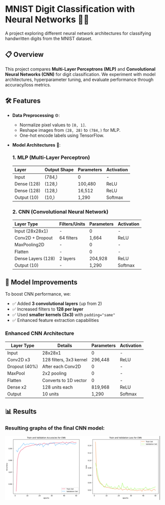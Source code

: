 # MNIST Digit Classification with Neural Networks 🧠🔢

A project exploring different neural network architectures for classifying handwritten digits from the MNIST dataset.

## 📋 Overview
This project compares **Multi-Layer Perceptrons (MLP)** and **Convolutional Neural Networks (CNN)** for digit classification. We experiment with model architectures, hyperparameter tuning, and evaluate performance through accuracy/loss metrics.

## 🛠️ Features
- **Data Preprocessing** ⚙️:
  - Normalize pixel values to `[0, 1]`.
  - Reshape images from `(28, 28)` to `(784,)` for MLP.
  - One-hot encode labels using TensorFlow.

- **Model Architectures** 🧩:
  ### 1. MLP (Multi-Layer Perceptron)
  | Layer        | Output Shape | Parameters | Activation |
  |--------------|--------------|------------|------------|
  | Input        | (784,)       | 0          | -          |
  | Dense (128)  | (128,)       | 100,480    | ReLU       |
  | Dense (128)  | (128,)       | 16,512     | ReLU       |
  | Output (10)  | (10,)        | 1,290      | Softmax    |

  ### 2. CNN (Convolutional Neural Network)
  | Layer Type          | Filters/Units | Parameters | Activation |
  |---------------------|---------------|------------|------------|
  | Input (28x28x1)     | -             | 0          | -          |
  | Conv2D + Dropout    | 64 filters    | 1,664      | ReLU       |
  | MaxPooling2D        | -             | 0          | -          |
  | Flatten             | -             | 0          | -          |
  | Dense Layers (128)  | 2 layers      | 204,928    | ReLU       |
  | Output (10)         | -             | 1,290      | Softmax    |

## 🚀 Model Improvements
To boost CNN performance, we:
- ✅ Added **3 convolutional layers** (up from 2)
- ✅ Increased filters to **128 per layer**
- ✅ Used **smaller kernels (3x3)** with `padding="same"`
- ✅ Enhanced feature extraction capabilities

### **Enhanced CNN Architecture**
| Layer Type          | Details                          | Parameters | Activation |
|---------------------|----------------------------------|------------|------------|
| Input               | 28x28x1                          | 0          | -          |
| Conv2D x3           | 128 filters, 3x3 kernel          | 296,448    | ReLU       |
| Dropout (40%)       | After each Conv2D                | 0          | -          |
| MaxPool             | 2x2 pooling                      | 0          | -          |
| Flatten             | Converts to 1D vector            | 0          | -          |
| Dense x2            | 128 units each                   | 819,968    | ReLU       |
| Output              | 10 units                         | 1,290      | Softmax    |

## 📊 Results
### Resulting graphs of the final CNN model:
<img src="images/graph.png" >
